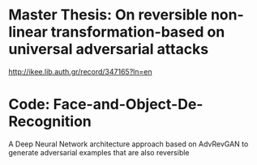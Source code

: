 # Master Thesis: On reversible non-linear transformation-based on universal adversarial attacks
http://ikee.lib.auth.gr/record/347165?ln=en

# Code: Face-and-Object-De-Recognition
A Deep Neural Network architecture approach based on AdvRevGAN to generate adversarial examples that are also reversible
